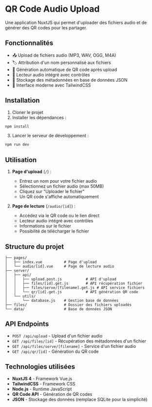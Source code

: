 # QR Code Audio Upload

Une application NuxtJS qui permet d'uploader des fichiers audio et de générer des QR codes pour les partager.

## Fonctionnalités

- 📤 Upload de fichiers audio (MP3, WAV, OGG, M4A)
- 🏷️ Attribution d'un nom personnalisé aux fichiers
- 📱 Génération automatique de QR code après upload
- 🎵 Lecteur audio intégré avec contrôles
- 💾 Stockage des métadonnées en base de données JSON
- 🎨 Interface moderne avec TailwindCSS

## Installation

1. Cloner le projet
2. Installer les dépendances :
```bash
npm install
```

3. Lancer le serveur de développement :
```bash
npm run dev
```

## Utilisation

1. **Page d'upload** (`/`) : 
   - Entrez un nom pour votre fichier audio
   - Sélectionnez un fichier audio (max 50MB)
   - Cliquez sur "Uploader le fichier"
   - Un QR code s'affiche automatiquement

2. **Page de lecture** (`/audio/[id]`) :
   - Accédez via le QR code ou le lien direct
   - Lecteur audio intégré avec contrôles
   - Informations sur le fichier
   - Possibilité de télécharger le fichier

## Structure du projet

```
├── pages/
│   ├── index.vue          # Page d'upload
│   └── audio/[id].vue     # Page de lecture audio
├── server/
│   ├── api/
│   │   ├── upload.post.js           # API d'upload
│   │   ├── files/[id].get.js        # API récupération fichier
│   │   ├── files/serve/[filename].get.js # API service fichiers
│   │   └── qr/[id].get.js           # API génération QR code
│   └── utils/
│       └── database.js    # Gestion base de données
├── files/                 # Dossier des fichiers uploadés
└── data/                  # Base de données JSON
```

## API Endpoints

- `POST /api/upload` - Upload d'un fichier audio
- `GET /api/files/[id]` - Récupération des métadonnées d'un fichier
- `GET /api/files/serve/[filename]` - Service d'un fichier audio
- `GET /api/qr/[id]` - Génération du QR code

## Technologies utilisées

- **NuxtJS 4** - Framework Vue.js
- **TailwindCSS** - Framework CSS
- **Node.js** - Runtime JavaScript
- **QR Code API** - Génération de QR codes
- **JSON** - Stockage des données (remplace SQLite pour la simplicité)